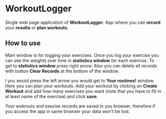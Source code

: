 # WorkoutLogger

Single web page application of __WorkoutLogger__. App where you can __record__ your __results__ or __plan workouts__.

## How to use

Main window is for logging your exercises. Once you log your exercise you can see the weights over time in __statistics window__ for each exercise. To get to __statistics window__ press right arrow. Also you can delete all records with button __Clear Records__ at the bottom of the window.

I you would press the left arrow you would get to __Your routines!__ window. Here you can plan your workouts. Add your workout by clicking on __Create Workout__ and add how many exercises you want (note that you have to fill in at least name of the exercise) and click __save__.

Your wokrouts and execise records are saved in you browser, therefore if you access the app in same browser your data won't be lost.

